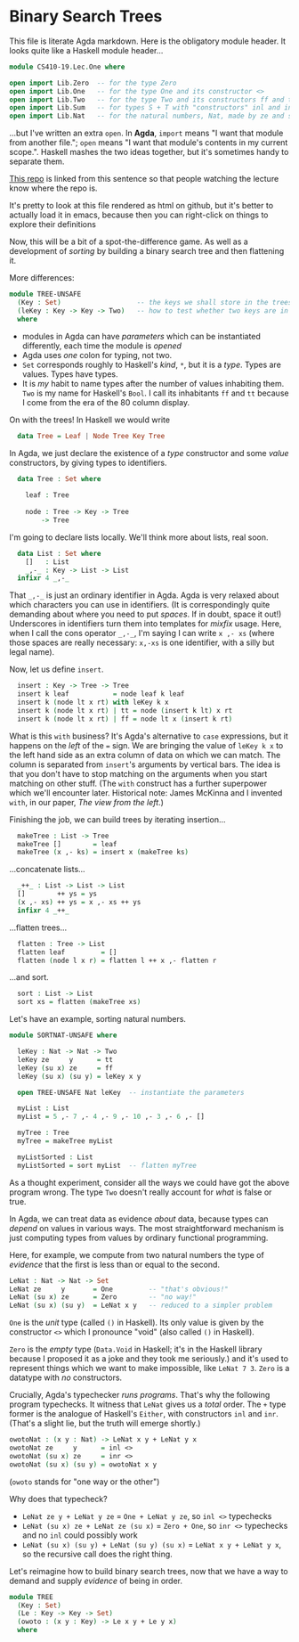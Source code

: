 Binary Search Trees
===================

This file is literate Agda markdown. Here is the obligatory module header.
It looks quite like a Haskell module header...

```agda
module CS410-19.Lec.One where

open import Lib.Zero  -- for the type Zero
open import Lib.One   -- for the type One and its constructor <>
open import Lib.Two   -- for the type Two and its constructors ff and tt
open import Lib.Sum   -- for types S + T with "constructors" inl and inr
open import Lib.Nat   -- for the natural numbers, Nat, made by ze and su
```

...but I've written an extra `open`. In **Agda**, `import` means "I want
that module from another file."; `open` means "I want that module's contents
in my current scope.". Haskell mashes the two ideas together, but it's
sometimes handy to separate them.

[This repo](https://github.com/pigworker/ProgrammerCommaCon) is linked from
this sentence so that people watching the lecture know where the repo is.

It's pretty to look at this file rendered as html on github, but it's better
to actually load it in emacs, because then you can right-click on things to
explore their definitions

Now, this will be a bit of a spot-the-difference game. As well as a development
of *sorting* by building a binary search tree and then flattening it.

More differences:

```agda
module TREE-UNSAFE
  (Key : Set)                   -- the keys we shall store in the trees
  (leKey : Key -> Key -> Two)   -- how to test whether two keys are in order
  where
```

* modules in Agda can have *parameters* which can be instantiated differently, each time the module is *opened*
* Agda uses *one* colon for typing, not two.
* `Set` corresponds roughly to Haskell's *kind*, `*`, but it is a *type*. Types are values. Types have types.
* It is *my* habit to name types after the number of values inhabiting them. `Two` is my name for Haskell's `Bool`. I call its inhabitants `ff` and `tt` because I come from the era of the 80 column display.

On with the trees! In Haskell we would write

```haskell
  data Tree = Leaf | Node Tree Key Tree
```

In Agda, we just declare the existence of a *type* constructor and some *value* constructors,
by giving types to identifiers.

```agda
  data Tree : Set where
  
    leaf : Tree
    
    node : Tree -> Key -> Tree
        -> Tree
```

I'm going to declare lists locally. We'll think more about lists, real soon.

```agda
  data List : Set where
    []   : List
    _,-_ : Key -> List -> List
  infixr 4 _,-_
```

That `_,-_` is just an ordinary identifier in Agda. Agda is very relaxed about which characters
you can use in identifiers. (It is correspondingly quite demanding about where you need to put
*spaces*. If in doubt, space it out!) Underscores in identifiers turn them into templates for
*mixfix* usage. Here, when I call the cons operator `_,-_`, I'm saying I can write `x ,- xs`
(where those spaces are really necessary: `x,-xs` is one identifier, with a silly but legal name).

Now, let us define `insert`.

```agda
  insert : Key -> Tree -> Tree
  insert k leaf           = node leaf k leaf
  insert k (node lt x rt) with leKey k x
  insert k (node lt x rt) | tt = node (insert k lt) x rt
  insert k (node lt x rt) | ff = node lt x (insert k rt)
```

What is this `with` business? It's Agda's alternative to `case` expressions, but it happens on the
*left* of the `=` sign. We are bringing the value of `leKey k x` to the left hand side as an extra
column of data on which we can match. The column is separated from `insert`'s arguments by vertical
bars. The idea is that you don't have to stop matching on the arguments when you start matching on
other stuff. (The `with` construct has a further superpower which we'll encounter later. Historical
note: James McKinna and I invented `with`, in our paper, *The view from the left*.)

Finishing the job, we can build trees by iterating insertion...

```agda
  makeTree : List -> Tree
  makeTree []        = leaf
  makeTree (x ,- ks) = insert x (makeTree ks)
```

...concatenate lists...

```agda
  _++_ : List -> List -> List
  []        ++ ys = ys
  (x ,- xs) ++ ys = x ,- xs ++ ys
  infixr 4 _++_
```

...flatten trees...

```agda
  flatten : Tree -> List
  flatten leaf         = []
  flatten (node l x r) = flatten l ++ x ,- flatten r
```

...and sort.

```agda
  sort : List -> List
  sort xs = flatten (makeTree xs)
```

Let's have an example, sorting natural numbers.

```agda
module SORTNAT-UNSAFE where

  leKey : Nat -> Nat -> Two
  leKey ze     y      = tt
  leKey (su x) ze     = ff
  leKey (su x) (su y) = leKey x y

  open TREE-UNSAFE Nat leKey  -- instantiate the parameters

  myList : List
  myList = 5 ,- 7 ,- 4 ,- 9 ,- 10 ,- 3 ,- 6 ,- []

  myTree : Tree
  myTree = makeTree myList

  myListSorted : List
  myListSorted = sort myList  -- flatten myTree
```

As a thought experiment, consider all the ways we could have got the above
program wrong. The type `Two` doesn't really account for *what* is false
or true.

In Agda, we can treat data as evidence *about* data, because types can
*depend* on values in various ways. The most straightforward mechanism
is just computing types from values by ordinary functional programming.

Here, for example, we compute from two natural numbers the type of
*evidence* that the first is less than or equal to the second.

```agda
LeNat : Nat -> Nat -> Set
LeNat ze     y       = One         -- "that's obvious!"
LeNat (su x) ze      = Zero        -- "no way!"
LeNat (su x) (su y)  = LeNat x y   -- reduced to a simpler problem
```

`One` is the *unit* type (called `()` in Haskell). Its only value is given
by the constructor `<>` which I pronounce "void" (also called `()` in Haskell).

`Zero` is the *empty* type (`Data.Void` in Haskell; it's in the Haskell library
because I proposed it as a joke and they took me seriously.) and it's used to
represent things which we want to make impossible, like `LeNat 7 3`. `Zero` is
a datatype with *no* constructors.

Crucially, Agda's typechecker *runs programs*. That's why the following
program typechecks. It witness that `LeNat` gives us a *total* order.
The `+` type former is the analogue of Haskell's `Either`, with
constructors `inl` and `inr`. (That's a slight lie, but the truth will
emerge shortly.)

```agda
owotoNat : (x y : Nat) -> LeNat x y + LeNat y x
owotoNat ze     y      = inl <>
owotoNat (su x) ze     = inr <>
owotoNat (su x) (su y) = owotoNat x y
```

(`owoto` stands for "one way or the other")

Why does that typecheck?

* `LeNat ze y + LeNat y ze` = `One + LeNat y ze`, so `inl <>` typechecks
* `LeNat (su x) ze + LeNat ze (su x)` = `Zero + One`, so `inr <>` typechecks and no `inl` could possibly work
* `LeNat (su x) (su y) + LeNat (su y) (su x)` = `LeNat x y + LeNat y x`, so the recursive call does the right thing.

Let's reimagine how to build binary search trees, now that we have a way to demand and supply *evidence* of being in order.

```agda
module TREE
  (Key : Set)
  (Le : Key -> Key -> Set)
  (owoto : (x y : Key) -> Le x y + Le y x)
  where
```
